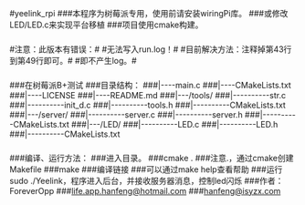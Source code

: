 #yeelink_rpi
###本程序为树莓派专用，使用前请安装wiringPi库。
###或修改LED/LED.c来实现平台移植
###项目使用cmake构建。
###
#注意：此版本有错误：#
#无法写入run.log！#
#目前解决方法：注释掉第43行到第49行即可。#
#即不产生log。#
###
###在树莓派B+测试
###目录结构：
###|----main.c
###|----CMakeLists.txt
###|----LICENSE
###|----README.md
###|---/tools/
###|----------str.c
###|----------init_d.c
###|----------tools.h
###|----------CMakeLists.txt
###|---/server/
###|----------server.c
###|----------server.h
###|----------CMakeLists.txt
###|---/LED/
###|----------LED.c
###|----------LED.h
###|----------CMakeLists.txt
###
###编译、运行方法：
###进入目录。
###cmake .
###注意.，通过cmake创建Makefile
###make
###编译链接
###可以通过make help查看帮助
###运行sudo ./Yeelink，程序进入后台，并接收服务器消息，控制led闪烁
###作者：ForeverOpp
###life.app.hanfeng@hotmail.com
###hanfeng@isyzx.com
